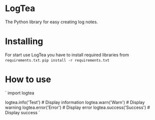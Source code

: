 # LogTea
The Python library for easy creating log notes.
# Installing
For start use LogTea you have to install required libraries from ``requirements.txt``.
``pip install -r requirements.txt``
# How to use
`
import logtea

logtea.info('Test') # Display information
logtea.warn('Warn') # Display warning
logtea.error('Error') # Display error
logtea.success('Success') # Display success
`

